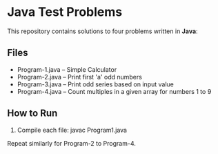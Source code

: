 # Java Test Problems

This repository contains solutions to four problems written in **Java**:

## Files
- Program-1.java – Simple Calculator 
- Program-2.java – Print first 'a' odd numbers
- Program-3.java – Print odd series based on input value
- Program-4.java – Count multiples in a given array for numbers 1 to 9

## How to Run
1. Compile each file:
javac Program1.java


Repeat similarly for Program-2 to Program-4.

